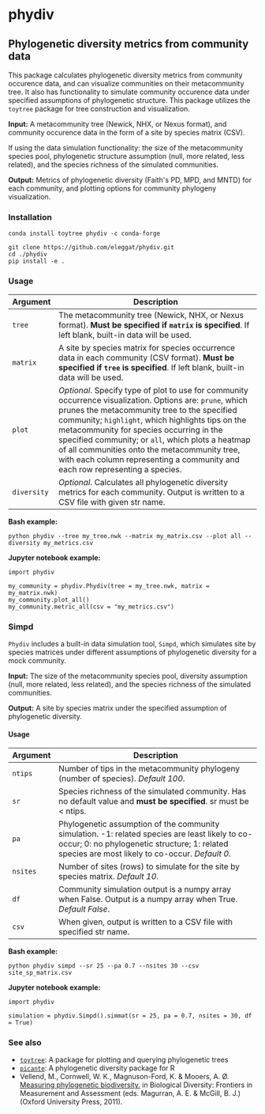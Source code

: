 # phydiv
## Phylogenetic diversity metrics from community data

This package calculates phylogenetic diversity metrics from community occurence data, and can visualize communities on their metacommunity tree. It also has functionality to simulate community occurence data under specified assumptions of phylogenetic structure. This package utilizes the `toytree` package for tree construction and visualization.

**Input:**
A metacommunity tree (Newick, NHX, or Nexus format), and community occurence data in the form of a site by species matrix (CSV).

If using the data simulation functionality: the size of the metacommunity species pool, phylogenetic structure assumption (null, more related, less related), and the species richness of the simulated communities.

**Output:** 
Metrics of phylogenetic diversity (Faith's PD, MPD, and MNTD) for each community, and plotting options for community phylogeny visualization.

### Installation
`conda install toytree phydiv -c conda-forge`

```
git clone https://github.com/eleggat/phydiv.git
cd ./phydiv
pip install -e .
```

### Usage
|Argument|Description|
|--------|-----------|
|`tree`|The metacommunity tree (Newick, NHX, or Nexus format). **Must be specified if `matrix` is specified**. If left blank, built-in data will be used.|
|`matrix`|A site by species matrix for species occurrence data in each community (CSV format). **Must be specified if `tree` is specified**. If left blank, built-in data will be used.|
|`plot`|*Optional*. Specify type of plot to use for community occurrence visualization. Options are: `prune`, which prunes the metacommunity tree to the specified community; `highlight`, which highlights tips on the metacommunity for species occurring in the specified community; or `all`, which plots a heatmap of all communities onto the metacommunity tree, with each column representing a community and each row representing a species.|
|`diversity`|*Optional*. Calculates all phylogenetic diversity metrics for each community. Output is written to a CSV file with given str name.|

**Bash example:**
```
python phydiv --tree my_tree.nwk --matrix my_matrix.csv --plot all --diversity my_metrics.csv
```

**Jupyter notebook example:**
```
import phydiv

my_community = phydiv.Phydiv(tree = my_tree.nwk, matrix = my_matrix.nwk)
my_community.plot_all()
my_community.metric_all(csv = "my_metrics.csv")
```


### Simpd
`Phydiv` includes a built-in data simulation tool, `Simpd`, which simulates site by species matrices under different assumptions of phylogenetic diversity for a mock community.

**Input:**
The size of the metacommunity species pool, diversity assumption (null, more related, less related), and the species richness of the simulated communities.

**Output:** 
A site by species matrix under the specified assumption of phylogenetic diversity.

#### Usage
|Argument|Description|
|--------|-----------|
|`ntips`|Number of tips in the metacommunity phylogeny (number of species). *Default 100*.|
|`sr`|Species richness of the simulated community. Has no default value and **must be specified**. sr must be < ntips.|
|`pa`|Phylogenetic assumption of the community simulation. -1: related species are least likely to co-occur; 0: no phylogenetic structure; 1: related species are most likely to co-occur. *Default 0*.|
|`nsites`|Number of sites (rows) to simulate for the site by species matrix. *Default 10*.|
|`df`|Community simulation output is a numpy array when False. Output is a numpy array when True. *Default False*.|
|`csv`|When given, output is written to a CSV file with specified str name.|

**Bash example:**
```
python phydiv simpd --sr 25 --pa 0.7 --nsites 30 --csv site_sp_matrix.csv
```

**Jupyter notebook example:**
```
import phydiv

simulation = phydiv.Simpd().simmat(sr = 25, pa = 0.7, nsites = 30, df = True)
```

### See also
- [`toytree`](https://github.com/eaton-lab/toytree): A package for plotting and querying phylogenetic trees
- [`picante`](https://github.com/skembel/picante): A phylogenetic diversity package for R
- Vellend, M., Cornwell, W. K., Magnuson-Ford, K. & Mooers, A. Ø. [Measuring phylogenetic biodiversity.](http://balsas-nahuatl.org/barcoding-electronic-docs/Vellend-et-al_Measuring-phylogenetic-diversity_2011_bookchap%5B1%5D.pdf) in Biological Diversity: Frontiers in Measurement and Assessment (eds. Magurran, A. E. & McGill, B. J.) (Oxford University Press, 2011).
